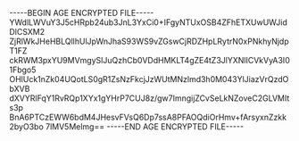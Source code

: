 -----BEGIN AGE ENCRYPTED FILE-----
YWdlLWVuY3J5cHRpb24ub3JnL3YxCi0+IFgyNTUxOSB4ZFhETXUwUWJidDlCSXM2
ZjRlWkJHeHBLQllhUlJpWnJhaS93WS9vZGswCjRDZHpLRytrN0xPNkhyNjdpT1FZ
ckRWM3pxYU9MVmgySlJuQzhCb0VDdHMKLT4gZE4tZ3JlYXNlICVkVyA3I01Fbgo5
OHlUck1nZk04UQotLS0gR1ZsNzFkcjJzWUtMNzlmd3h0M043YlJiazVrQzdObXVB
dXVYRlFqY1RvRQp1XYx1gYHrP7CUJ8z/gw7ImngijZCvSeLkNZoveC2GLVMIts3p
BnA6PTCzEWW6bdM4JHesvFVsQ6Dp7ssA8PFAOQdiOrHmv+fArsyxnZzkk2byO3bo
7lMV5Melmg==
-----END AGE ENCRYPTED FILE-----

